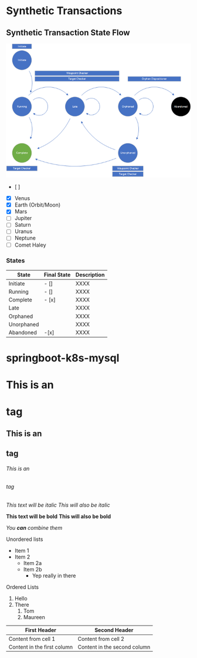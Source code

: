 # Synthetic Transactions

## Synthetic Transaction State Flow
![alt text](readme_resources/SynthTransactionStateFlow.png "The Title")
- [ ] 
- [x] Venus
- [x] Earth (Orbit/Moon)
- [x] Mars
- [ ] Jupiter
- [ ] Saturn
- [ ] Uranus
- [ ] Neptune
- [ ] Comet Haley
### States
State | Final State | Description
----- | ----------- | ----------------------------------
Initiate | - [] | XXXX
Running | - [] | XXXX
Complete | - [x] | XXXX
Late | | XXXX
Orphaned | | XXXX
Unorphaned | |  XXXX
Abandoned | -[x] | XXXX



# springboot-k8s-mysql

# This is an <h1> tag
## This is an <h2> tag
###### This is an <h6> tag

*This text will be italic*
_This will also be italic_

**This text will be bold**
__This will also be bold__

_You **can** combine them_

Unordered lists
* Item 1
* Item 2
  * Item 2a
  * Item 2b
    * Yep really in there

Ordered Lists
1.  Hello
1.  There
    1. Tom
    1. Maureen

First Header | Second Header
------------ | -------------
Content from cell 1 | Content from cell 2
Content in the first column | Content in the second column
